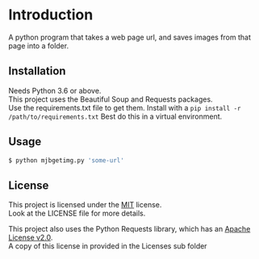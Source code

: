 # Introduction

A python program that takes a web page url, and saves images from that page into a folder.  

## Installation

Needs Python 3.6 or above.  
This project uses the Beautiful Soup and Requests packages.  
Use the requirements.txt file to get them. Install with a `pip install -r /path/to/requirements.txt`
Best do this in a virtual environment.  

## Usage

```bash  
$ python mjbgetimg.py 'some-url'
```


## License
This project is licensed under the [MIT](https://choosealicense.com/licenses/mit/) license.  
Look at the LICENSE file for more details.  
  
This project also uses the Python Requests library, which has an [Apache License v2.0](https://choosealicense.com/licenses/apache-2.0/).  
A copy of this license in provided in the Licenses sub folder